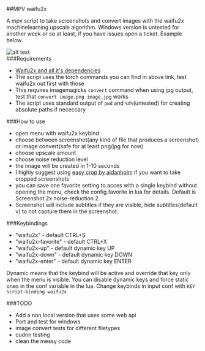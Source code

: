##MPV waifu2x
  
A mpv script to take screenshots and convert images with the waifu2x machinelearning upscale algorithm. Windows version is untested for another week or so at least, if you have issues open a ticket. Example below.

![alt text](https://i.imgur.com/A4rPNpm.jpg "preview image")  
###Requirements
-  [Waifu2x and all it's dependencies](https://github.com/nagadomi/waifu2x)
-  The script uses the torch commands you can find in above link, test waifu2x out first with those
-  This requires imagemagicks `convert` command when using jpg output, test that `convert image.png image.jpg` works
-  The script uses standard output of `pwd` and `%d%`(untested) for creating absolute paths if nececcary

###How to use
-  open menu with waifu2x keybind
-  choose between screenshot(any kind of file that produces a screenshot) or image convert(safe for at least png/jpg for now)
-  choose upscale amount
-  choose noise reduction level
-  the image will be created in 1-10 seconds
-  I highly suggest using [easy crop by aidanholm](https://github.com/aidanholm/mpv-easycrop) if you want to take cropped screenshots
-  you can save one favorite setting to acces with a single keybind without opening the menu, check the config.favorite in lua for details. Default is Screenshot 2x noise-reduction 2.
-  Screenshot will include subtitles if they are visible, hide subtitles(default v) to not capture them in the screenshot.

###Keybindings
-  "waifu2x" - default CTRL+S
-  "waifu2x-favorite" - default CTRL+X  
-  "waifu2x-up" - default dynamic key UP
-  "waifu2x-down" - default dynamic key DOWN
-  "waifu2x-enter" - default dynamic key ENTER

Dynamic means that the keybind will be active and override that key only when the menu is visible. You can disable dynamic keys and force static ones in the conf variable in the lua. Change keybinds in input conf with `KEY script-binding waifu2x`


###TODO
-  Add a non local version that uses some web api
-  Port and test for windows
-  image convert tests for different filetypes
-  cudnn testing
-  clean the messy code
